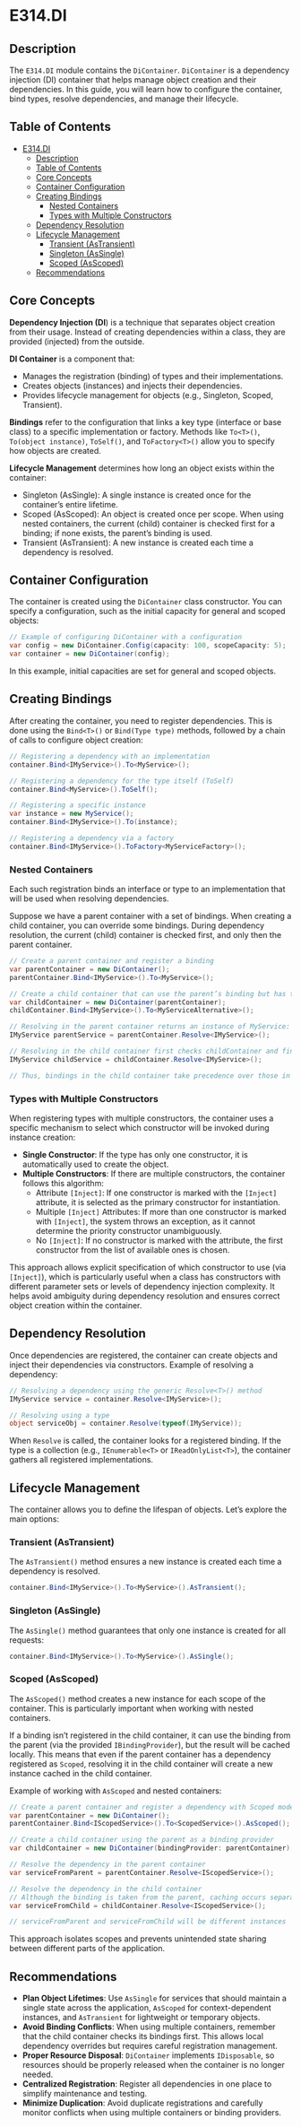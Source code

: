 # E314.DI

## Description

The `E314.DI` module contains the `DiContainer`.
`DiContainer` is a dependency injection (DI) container that helps manage object creation and their dependencies. In this guide, you will learn how to configure the container, bind types, resolve dependencies, and manage their lifecycle.

## Table of Contents

- [E314.DI](#e314di)
  - [Description](#description)
  - [Table of Contents](#table-of-contents)
  - [Core Concepts](#core-concepts)
  - [Container Configuration](#container-configuration)
  - [Creating Bindings](#creating-bindings)
    - [Nested Containers](#nested-containers)
    - [Types with Multiple Constructors](#types-with-multiple-constructors)
  - [Dependency Resolution](#dependency-resolution)
  - [Lifecycle Management](#lifecycle-management)
    - [Transient (AsTransient)](#transient-astransient)
    - [Singleton (AsSingle)](#singleton-assingle)
    - [Scoped (AsScoped)](#scoped-asscoped)
  - [Recommendations](#recommendations)

## Core Concepts

**Dependency Injection (DI**) is a technique that separates object creation from their usage. Instead of creating dependencies within a class, they are provided (injected) from the outside.

**DI Container** is a component that:

- Manages the registration (binding) of types and their implementations.
- Creates objects (instances) and injects their dependencies.
- Provides lifecycle management for objects (e.g., Singleton, Scoped, Transient).

**Bindings** refer to the configuration that links a key type (interface or base class) to a specific implementation or factory. Methods like `To<T>()`, `To(object instance)`, `ToSelf()`, and `ToFactory<T>()` allow you to specify how objects are created.

**Lifecycle Management** determines how long an object exists within the container:

- Singleton (AsSingle): A single instance is created once for the container’s entire lifetime.
- Scoped (AsScoped): An object is created once per scope. When using nested containers, the current (child) container is checked first for a binding; if none exists, the parent’s binding is used.
- Transient (AsTransient): A new instance is created each time a dependency is resolved.

## Container Configuration

The container is created using the `DiContainer` class constructor. You can specify a configuration, such as the initial capacity for general and scoped objects:

``` csharp
// Example of configuring DiContainer with a configuration
var config = new DiContainer.Config(capacity: 100, scopeCapacity: 5);
var container = new DiContainer(config);
```

In this example, initial capacities are set for general and scoped objects.

## Creating Bindings

After creating the container, you need to register dependencies. This is done using the `Bind<T>()` or `Bind(Type type)` methods, followed by a chain of calls to configure object creation:

``` csharp
// Registering a dependency with an implementation
container.Bind<IMyService>().To<MyService>();

// Registering a dependency for the type itself (ToSelf)
container.Bind<MyService>().ToSelf();

// Registering a specific instance
var instance = new MyService();
container.Bind<IMyService>().To(instance);

// Registering a dependency via a factory
container.Bind<IMyService>().ToFactory<MyServiceFactory>();
```

### Nested Containers

Each such registration binds an interface or type to an implementation that will be used when resolving dependencies.

Suppose we have a parent container with a set of bindings. When creating a child container, you can override some bindings. During dependency resolution, the current (child) container is checked first, and only then the parent container.

``` csharp
// Create a parent container and register a binding
var parentContainer = new DiContainer();
parentContainer.Bind<IMyService>().To<MyService>();

// Create a child container that can use the parent’s binding but has the option to override it
var childContainer = new DiContainer(parentContainer);
childContainer.Bind<IMyService>().To<MyServiceAlternative>();

// Resolving in the parent container returns an instance of MyService:
IMyService parentService = parentContainer.Resolve<IMyService>();

// Resolving in the child container first checks childContainer and finds MyServiceAlternative:
IMyService childService = childContainer.Resolve<IMyService>();

// Thus, bindings in the child container take precedence over those in the parent.
```

### Types with Multiple Constructors

When registering types with multiple constructors, the container uses a specific mechanism to select which constructor will be invoked during instance creation:

- **Single Constructor**: If the type has only one constructor, it is automatically used to create the object.
- **Multiple Constructors**: If there are multiple constructors, the container follows this algorithm:
  - Attribute `[Inject]`: If one constructor is marked with the `[Inject]` attribute, it is selected as the primary constructor for instantiation.
  - Multiple `[Inject]` Attributes: If more than one constructor is marked with `[Inject]`, the system throws an exception, as it cannot determine the priority constructor unambiguously.
  - No `[Inject]`: If no constructor is marked with the attribute, the first constructor from the list of available ones is chosen.

This approach allows explicit specification of which constructor to use (via `[Inject]`), which is particularly useful when a class has constructors with different parameter sets or levels of dependency injection complexity. It helps avoid ambiguity during dependency resolution and ensures correct object creation within the container.

## Dependency Resolution

Once dependencies are registered, the container can create objects and inject their dependencies via constructors. Example of resolving a dependency:

``` csharp
// Resolving a dependency using the generic Resolve<T>() method
IMyService service = container.Resolve<IMyService>();

// Resolving using a type
object serviceObj = container.Resolve(typeof(IMyService));
```

When `Resolve` is called, the container looks for a registered binding. If the type is a collection (e.g., `IEnumerable<T>` or `IReadOnlyList<T>`), the container gathers all registered implementations.

## Lifecycle Management

The container allows you to define the lifespan of objects. Let’s explore the main options:

### Transient (AsTransient)

The `AsTransient()` method ensures a new instance is created each time a dependency is resolved.

``` csharp
container.Bind<IMyService>().To<MyService>().AsTransient();
```

### Singleton (AsSingle)

The `AsSingle()` method guarantees that only one instance is created for all requests:

``` csharp
container.Bind<IMyService>().To<MyService>().AsSingle();
```

### Scoped (AsScoped)

The `AsScoped()` method creates a new instance for each scope of the container. This is particularly important when working with nested containers.

If a binding isn’t registered in the child container, it can use the binding from the parent (via the provided `IBindingProvider`), but the result will be cached locally. This means that even if the parent container has a dependency registered as `Scoped`, resolving it in the child container will create a new instance cached in the child container.

Example of working with `AsScoped` and nested containers:

``` csharp
// Create a parent container and register a dependency with Scoped mode
var parentContainer = new DiContainer();
parentContainer.Bind<IScopedService>().To<ScopedService>().AsScoped();

// Create a child container using the parent as a binding provider
var childContainer = new DiContainer(bindingProvider: parentContainer);

// Resolve the dependency in the parent container
var serviceFromParent = parentContainer.Resolve<IScopedService>();

// Resolve the dependency in the child container
// Although the binding is taken from the parent, caching occurs separately
var serviceFromChild = childContainer.Resolve<IScopedService>();

// serviceFromParent and serviceFromChild will be different instances
```

This approach isolates scopes and prevents unintended state sharing between different parts of the application.

## Recommendations

- **Plan Object Lifetimes**: Use `AsSingle` for services that should maintain a single state across the application, `AsScoped` for context-dependent instances, and `AsTransient` for lightweight or temporary objects.
- **Avoid Binding Conflicts**: When using multiple containers, remember that the child container checks its bindings first. This allows local dependency overrides but requires careful registration management.
- **Proper Resource Disposal**: `DiContainer` implements `IDisposable`, so resources should be properly released when the container is no longer needed.
- **Centralized Registration**: Register all dependencies in one place to simplify maintenance and testing.
- **Minimize Duplication**: Avoid duplicate registrations and carefully monitor conflicts when using multiple containers or binding providers.
